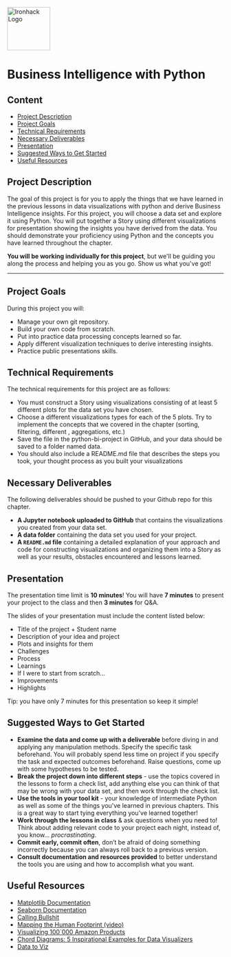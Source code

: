 <img src="https://bit.ly/2VnXWr2" alt="Ironhack Logo" width="100"/>

# Business Intelligence with Python

## Content
- [Project Description](#project-description)
- [Project Goals](#project-goals)
- [Technical Requirements](#technical-requirements)
- [Necessary Deliverables](#necessary-deliverables)
- [Presentation](#presentation)
- [Suggested Ways to Get Started](#suggested-ways-to-get-started)
- [Useful Resources](#useful-resources)

## Project Description

The goal of this project is for you to apply the things that we have learned in the previous lessons in data visualizations with python and derive Business Intelligence insights. For this project, you will choose a data set and explore it using Python. You will put together a Story using different visualizations for presentation showing the insights you have derived from the data. You should demonstrate your proficiency using Python and the concepts you have learned throughout the chapter. 

**You will be working individually for this project**, but we'll be guiding you along the process and helping you as you go. Show us what you've got!

---


## Project Goals

During this project you will:

- Manage your own git repository.
- Build your own code from scratch.
- Put into practice data processing concepts learned so far.
- Apply different visualization techniques to derive interesting insights.
- Practice public presentations skills.

## Technical Requirements

The technical requirements for this project are as follows:

* You must construct a Story using visualizations consisting of at least 5 different plots for the data set you have chosen.
* Choose a different visualizations types for each of the 5 plots. Try to implement the concepts that we covered in the chapter (sorting, filtering, different , aggregations, etc.)
* Save the file in the python-bi-project in GitHub, and your data should be saved to a folder named data.
* You should also include a README.md file that describes the steps you took, your thought process as you built your visualizations


## Necessary Deliverables

The following deliverables should be pushed to your Github repo for this chapter.

* **A Jupyter notebook uploaded to GitHub** that contains the visualizations you created from your data set.
* **A data folder** containing the data set you used for your project.
* **A ``README.md`` file** containing a detailed explanation of your approach and code for constructing visualizations and organizing them into a Story as well as your results, obstacles encountered and lessons learned.

## Presentation

The presentation time limit is **10 minutes**! You will have **7 minutes** to present your project to the class and then **3 minutes** for Q&A.

The slides of your presentation must include the content listed below:

- Title of the project + Student name
- Description of your idea and project
- Plots and insights for them
- Challenges
- Process
- Learnings
- If I were to start from scratch...
- Improvements
- Highlights

Tip: you have only 7 minutes for this presentation so keep it simple!

## Suggested Ways to Get Started

- **Examine the data and come up with a deliverable** before diving in and applying any manipulation methods. Specify the specific task beforehand. You will probably spend less time on project if you specify the task and expected outcomes beforehand. Raise questions, come up with some hypotheses to be tested.
- **Break the project down into different steps** - use the topics covered in the lessons to form a check list, add anything else you can think of that may be wrong with your data set, and then work through the check list.
- **Use the tools in your tool kit** - your knowledge of intermediate Python as well as some of the things you've learned in previous chapters. This is a great way to start tying everything you've learned together!
- **Work through the lessons in class** & ask questions when you need to! Think about adding relevant code to your project each night, instead of, you know... *procrastinating*.
- **Commit early, commit often**, don’t be afraid of doing something incorrectly because you can always roll back to a previous version.
- **Consult documentation and resources provided** to better understand the tools you are using and how to accomplish what you want.

## Useful Resources

* [Matplotlib Documentation](https://matplotlib.org/3.3.1/contents.html)
* [Seaborn Documentation](https://seaborn.pydata.org)
* [Calling Bullshit](https://www.callingbullshit.org/tools/tools_misleading_axes.html)
* [Mapping the Human Footprint (video)](https://www.youtube.com/watch?v=BYc1nmmzqWg)
* [Visualizing 100`000 Amazon Products](https://towardsdatascience.com/vis-amz-83dea6fcb059)
* [Chord Diagrams: 5 Inspirational Examples for Data Visualizers](https://www.streetlightdata.com/chord-diagrams-visualizing-data/)
* [Data to Viz](https://www.data-to-viz.com)
